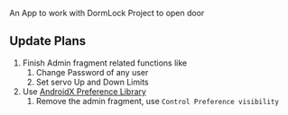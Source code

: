 An App to work with DormLock Project to open door

## Update Plans
1. Finish Admin fragment related functions like
   1. Change Password of any user
   2. Set servo Up and Down Limits
2. Use [AndroidX Preference Library](https://developer.android.com/guide/topics/ui/settings)
   1. Remove the admin fragment, use `Control Preference visibility`
 